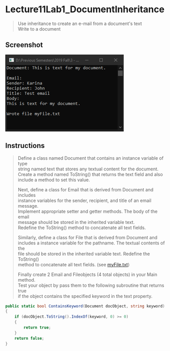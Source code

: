 # Lecture11Lab1_DocumentInheritance
> Use inheritance to create an e-mail from a document's text  
> Write to a document

## Screenshot
![screenshot](Lecture11Lab1_DocumentInheritance.png)

## Instructions
> Define a class named Document that contains an instance variable of type  
> string named text that stores any textual content for the document.  
> Create a method named ToString() that returns the text field and also  
> include a method to set this value.  
> 
> Next, define a class for Email that is derived from Document and includes  
> instance variables for the sender, recipient, and title of an email message.  
> Implement appropriate setter and getter methods.  The body of the email  
> message should be stored in the inherited variable text.  
> Redefine the ToString() method to concatenate all text fields.  
> 
> Similarly, define a class for File that is derived from Document and  
> includes a instance variable for the pathname. The textual contents of the  
> file should be stored in the inherited variable text. Redefine the ToString()  
> method to concatenate all text fields. (see [myFile.txt](myFile.txt))  
> 
> Finally create 2 Email and Fileobjects (4 total objects) in your Main method.  
> Test your object by pass them to the following subroutine that returns true  
> if the object contains the specified keyword in the text property.  
```cs
public static bool ContainsKeyword(Document docObject, string keyword)
{
    if (docObject.ToString().IndexOf(keyword, 0) >= 0)
    {
        return true;
    }
    return false;
}
```